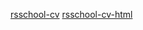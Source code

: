 [rsschool-cv](https://ozinoveva.github.io/rsschool-cv/cv)
[rsschool-cv-html](https://ozinoveva.github.io/rsschool-cv/)
